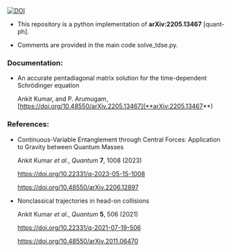 [![DOI](https://zenodo.org/badge/476664668.svg)](https://zenodo.org/badge/latestdoi/476664668)

* This repository is a python implementation of	**arXiv:2205.13467** [quant-ph].

* Comments are provided in the main code solve_tdse.py.


### Documentation:

* An accurate pentadiagonal matrix solution for the time-dependent Schrödinger equation

    Ankit Kumar, and  P. Arumugam,	[https://doi.org/10.48550/arXiv.2205.13467](**arXiv:2205.13467**)

  
    

### References:


* Continuous-Variable Entanglement through Central Forces: Application to Gravity between Quantum Masses

    Ankit Kumar *et al.*, *Quantum* **7**, 1008 (2023)

    https://doi.org/10.22331/q-2023-05-15-1008
    
    https://doi.org/10.48550/arXiv.2206.12897
   
   

* Nonclassical trajectories in head-on collisions
    
    Ankit Kumar *et al.*, *Quantum* **5**, 506 (2021)

    https://doi.org/10.22331/q-2021-07-19-506
    
    https://doi.org/10.48550/arXiv.2011.06470
